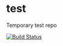 # test
Temporary test repo

[![Build Status](https://travis-ci.org/Renniks/test.svg?branch=master)](https://travis-ci.org/Renniks/test)
